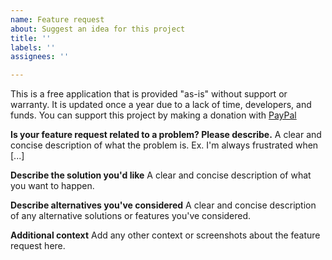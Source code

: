 ```yaml
---
name: Feature request
about: Suggest an idea for this project
title: ''
labels: ''
assignees: ''

---
```


This is a free application that is provided "as-is" without support or warranty. It is updated once a year due to a lack of time, developers, and funds. You can support this project by making a donation with [PayPal](
https://www.paypal.com/cgi-bin/webscr?business=teejeetech@gmail.com&cmd=_xclick&currency_code=USD&amount=10&item_name=Timeshift%20Donation)

**Is your feature request related to a problem? Please describe.**
A clear and concise description of what the problem is. Ex. I'm always frustrated when [...]

**Describe the solution you'd like**
A clear and concise description of what you want to happen.

**Describe alternatives you've considered**
A clear and concise description of any alternative solutions or features you've considered.

**Additional context**
Add any other context or screenshots about the feature request here.
